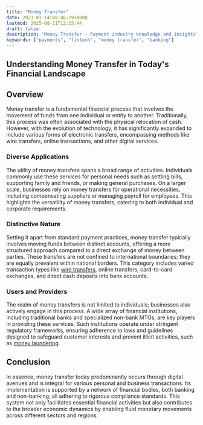 ```yaml
---
title: "Money Transfer"
date: 2023-01-14T08:46:29+0000
lastmod: 2025-08-11T12:15:44
draft: false
description: "Money Transfer - Payment industry knowledge and insights"
keywords: ["payments", "fintech", "money transfer", "banking"]
---
```


## Understanding Money Transfer in Today's Financial Landscape

## Overview

Money transfer is a fundamental financial process that involves the movement of funds from one individual or entity to another. Traditionally, this process was often associated with the physical relocation of cash. However, with the evolution of technology, it has significantly expanded to include various forms of electronic transfers, encompassing methods like wire transfers, online transactions, and other digital services.

### Diverse Applications

The utility of money transfers spans a broad range of activities. Individuals commonly use these services for personal needs such as settling bills, supporting family and friends, or making general purchases. On a larger scale, businesses rely on money transfers for operational necessities, including compensating suppliers or managing payroll for employees. This highlights the versatility of money transfers, catering to both individual and corporate requirements.

### Distinctive Nature

Setting it apart from standard payment practices, money transfer typically involves moving funds between distinct accounts, offering a more structured approach compared to a direct exchange of money between parties. These transfers are not confined to international boundaries; they are equally prevalent within national borders. This category includes varied transaction types like [wire transfers](https://faisalkhanllc.xyz/resources/payments-wiki/i/international-wire-transfer/), online transfers, card-to-card exchanges, and direct cash deposits into bank accounts.

### Users and Providers

The realm of money transfers is not limited to individuals; businesses also actively engage in this process. A wide array of financial institutions, including traditional banks and specialized non-bank MTOs, are key players in providing these services. Such institutions operate under stringent regulatory frameworks, ensuring adherence to laws and guidelines designed to safeguard customer interests and prevent illicit activities, such as [money laundering](https://faisalkhanllc.xyz/resources/payments-wiki/m/money-laundering/).

## Conclusion

In essence, money transfer today predominantly occurs through digital avenues and is integral for various personal and business transactions. Its implementation is supported by a network of financial bodies, both banking and non-banking, all adhering to rigorous compliance standards. This system not only facilitates essential financial activities but also contributes to the broader economic dynamics by enabling fluid monetary movements across different sectors and regions.